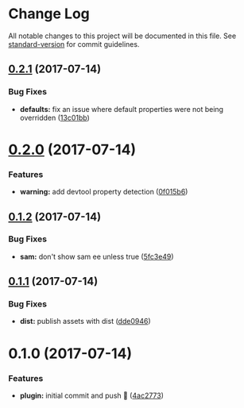 # Change Log

All notable changes to this project will be documented in this file. See [standard-version](https://github.com/conventional-changelog/standard-version) for commit guidelines.

<a name="0.2.1"></a>
## [0.2.1](https://github.com/TheLarkInn/bundle-buddy-webpack-plugin/compare/v0.2.0...v0.2.1) (2017-07-14)


### Bug Fixes

* **defaults:** fix an issue where default properties were not being overridden ([13c01bb](https://github.com/TheLarkInn/bundle-buddy-webpack-plugin/commit/13c01bb))



<a name="0.2.0"></a>
# [0.2.0](https://github.com/TheLarkInn/bundle-buddy-webpack-plugin/compare/v0.1.2...v0.2.0) (2017-07-14)


### Features

* **warning:** add devtool property detection ([0f015b6](https://github.com/TheLarkInn/bundle-buddy-webpack-plugin/commit/0f015b6))



<a name="0.1.2"></a>
## [0.1.2](https://github.com/TheLarkInn/bundle-buddy-webpack-plugin/compare/v0.1.1...v0.1.2) (2017-07-14)


### Bug Fixes

* **sam:** don't show sam ee unless true ([5fc3e49](https://github.com/TheLarkInn/bundle-buddy-webpack-plugin/commit/5fc3e49))



<a name="0.1.1"></a>
## [0.1.1](https://github.com/TheLarkInn/bundle-buddy-webpack-plugin/compare/v0.1.0...v0.1.1) (2017-07-14)


### Bug Fixes

* **dist:** publish assets with dist ([dde0946](https://github.com/TheLarkInn/bundle-buddy-webpack-plugin/commit/dde0946))



<a name="0.1.0"></a>
# 0.1.0 (2017-07-14)


### Features

* **plugin:** initial commit and push 🐐 ([4ac2773](https://github.com/TheLarkInn/bundle-buddy-webpack-plugin/commit/4ac2773))
